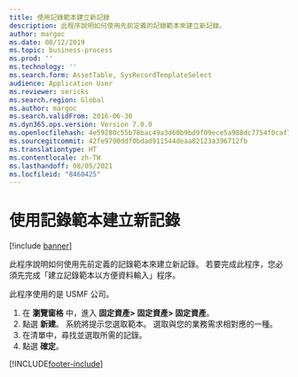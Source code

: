 ```yaml
---
title: 使用記錄範本建立新記錄
description: 此程序說明如何使用先前定義的記錄範本來建立新記錄。
author: margoc
ms.date: 08/12/2019
ms.topic: business-process
ms.prod: ''
ms.technology: ''
ms.search.form: AssetTable, SysRecordTemplateSelect
audience: Application User
ms.reviewer: sericks
ms.search.region: Global
ms.author: margoc
ms.search.validFrom: 2016-06-30
ms.dyn365.ops.version: Version 7.0.0
ms.openlocfilehash: 4e59280c55b78bac49a3d60b9bd9f09ece5a988dc7754f0caf7b4fcdc64b9eaf
ms.sourcegitcommit: 42fe9790ddf0bdad911544deaa82123a396712fb
ms.translationtype: HT
ms.contentlocale: zh-TW
ms.lasthandoff: 08/05/2021
ms.locfileid: "8460425"
---
```

# <a name="use-record-template-to-create-a-new-record"></a>使用記錄範本建立新記錄

[!include [banner](../../includes/banner.md)]

此程序說明如何使用先前定義的記錄範本來建立新記錄。 若要完成此程序，您必須先完成「建立記錄範本以方便資料輸入」程序。

此程序使用的是 USMF 公司。

1. 在 **瀏覽窗格** 中，進入 **固定資產> 固定資產> 固定資產**。
2. 點選 **新建**。 系統將提示您選取範本。 選取與您的業務需求相對應的一種。  
3. 在清單中，尋找並選取所需的記錄。
4. 點選 **確定**。



[!INCLUDE[footer-include](../../../../includes/footer-banner.md)]